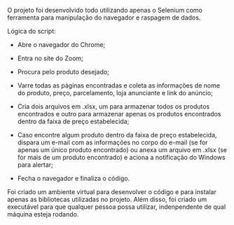 O projeto foi desenvolvido todo utilizando apenas o Selenium como ferramenta para manipulação do navegador e raspagem de dados.

Lógica do script:

- Abre o navegador do Chrome;

- Entra no site do Zoom;

- Procura pelo produto desejado;

- Varre todas as páginas encontradas e coleta as informações de nome do produto, preço, parcelamento, loja anunciante e link do anúncio;

- Cria dois arquivos em .xlsx, um para armazenar todos os produtos encontrados e outro para armazenar apenas os produtos encontrados dentro da faixa de preço estabelecida;

- Caso encontre algum produto dentro da faixa de preço estabelecida, dispara um e-mail com as informações no corpo do e-mail (se for apenas um único produto encontrado) ou anexa um arquivo em .xlsx (se for mais de um produto encontrado) e aciona a notificação do Windows para alertar;

- Fecha o navegador e finaliza o código.

Foi criado um ambiente virtual para desenvolver o código e para instalar apenas as bibliotecas utilizadas no projeto. Além disso, foi criado um executável para que qualquer pessoa possa utilizar, indenpendente de qual máquina esteja rodando.
